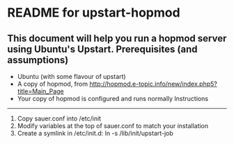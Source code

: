 README for upstart-hopmod
=========================
This document will help you run a hopmod server using Ubuntu's Upstart.
Prerequisites (and assumptions)
-------------------------------
* Ubuntu (with some flavour of upstart)
* A copy of hopmod, from http://hopmod.e-topic.info/new/index.php5?title=Main_Page
* Your copy of hopmod is configured and runs normally
Instructions
------------
1. Copy sauer.conf into /etc/init
2. Modify variables at the top of sauer.conf to match your installation
3. Create a symlink in /etc/init.d:
    ln -s /lib/init/upstart-job
